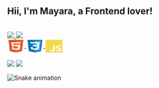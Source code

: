 ## Hii, I'm Mayara, a Frontend lover!
<div style="display: inline_block;"><br>
  <a href="https://github.com/Mayara-Souza">
  <img height="180em" src="https://github-readme-stats.vercel.app/api?username=Mayara-Souza&show_icons=true&theme=dracula&include_all_commits=true&count_private=true"/>
  <img height="180em" src="https://github-readme-stats.vercel.app/api/top-langs/?username=Mayara-Souza&layout=compact&langs_count=7&theme=dracula"/>
</div>

<div style="display: inline_block">
<img align="center" alt="Mayara-HTML" height="30" width="40" src="https://raw.githubusercontent.com/devicons/devicon/master/icons/html5/html5-original.svg">
  <img align="center" alt="Mayara-CSS" height="30" width="40" src="https://raw.githubusercontent.com/devicons/devicon/master/icons/css3/css3-original.svg">
  <img align="center" alt="Mayara-Js" height="30" width="40" src="https://raw.githubusercontent.com/devicons/devicon/master/icons/javascript/javascript-plain.svg">
</div>
 <br>
<div> 
  <a href = "mailto:mayara.souza1523@gmail.com"><img src="https://img.shields.io/badge/-Gmail-%23333?style=for-the-badge&logo=gmail&logoColor=white" target="_blank"></a>
  <a href="https://www.linkedin.com/in/mayara-souza-5b613922b/" target="_blank"><img src="https://img.shields.io/badge/-LinkedIn-%230077B5?style=for-the-badge&logo=linkedin&logoColor=white" target="_blank"></a> 
 
  ![Snake animation](https://github.com/Mayara-Souza/Mayara-Souza/blob/output/github-contribution-grid-snake.svg)
  
</div>


